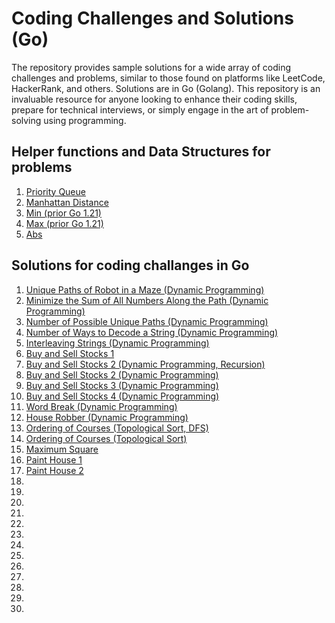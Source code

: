 # Coding Challenges and Solutions (Go)
The repository provides sample solutions for a wide array of coding challenges and problems, similar to those found on platforms like LeetCode, HackerRank, and others. Solutions are in Go (Golang). This repository is an invaluable resource for anyone looking to enhance their coding skills, prepare for technical interviews, or simply engage in the art of problem-solving using programming.

## Helper functions and Data Structures for problems
1. [Priority Queue](pkg/mheap/pq.go)
1. [Manhattan Distance](pkg/manhattan/dist.go)
1. [Min (prior Go 1.21)](pkg/mymath/min.go)
1. [Max (prior Go 1.21)](pkg/mymath/max.go)
1. [Abs](pkg/mymath/abs.go)

## Solutions for coding challanges in Go
1. [Unique Paths of Robot in a Maze (Dynamic Programming)](lc/lc_63_unique_paths_2_dp_test.go)
1. [Minimize the Sum of All Numbers Along the Path (Dynamic Programming)](lc/lc_64_min_path_sum_dp_test.go)
1. [Number of Possible Unique Paths (Dynamic Programming)](lc/lc_62_unique_paths_dp_test.go)
1. [Number of Ways to Decode a String (Dynamic Programming)](lc/lc_91_decode_ways_1_dp_test.go)
1. [Interleaving Strings (Dynamic Programming)](lc/lc_97_interleaving_dp_test.go)
1. [Buy and Sell Stocks 1](lc/lc_121_buy_and_sell_1_test.go)
1. [Buy and Sell Stocks 2 (Dynamic Programming, Recursion)](lc/lc_122_buy_and_sell_2_dp_test.go)
1. [Buy and Sell Stocks 2 (Dynamic Programming)](lc/lc_122_buy_and_sell_2_test.go)
1. [Buy and Sell Stocks 3 (Dynamic Programming)](lc/lc_123_buy_and_sell_3_dp_test.go)
1. [Buy and Sell Stocks 4 (Dynamic Programming)](lc/lc_188_buy_and_sell_4_dp_test.go)
1. [Word Break (Dynamic Programming)](lc/lc_139_dp_test.go)
1. [House Robber (Dynamic Programming)](lc/lc_198_dp_test.go)
1. [Ordering of Courses (Topological Sort, DFS)](lc/lc_210_top_sort_dfs_test.go)
1. [Ordering of Courses (Topological Sort)](lc/lc_210_top_sort_test.go)
1. [Maximum Square](lc/lc_221_dp_test.go)
1. [Paint House 1](lc/lc_256_paint_house_1_dp_test.go)
1. [Paint House 2](lc/lc_265_paint_house_2_dp_test.go)
1. []()
1. []()
1. []()
1. []()
1. []()
1. []()
1. []()
1. []()
1. []()
1. []()
1. []()
1. []()
1. []()